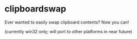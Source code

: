 # clipboardswap
Ever wanted to easily swap clipboard contents? Now you can!

(currently win32 only; will port to other platforms in near future)
